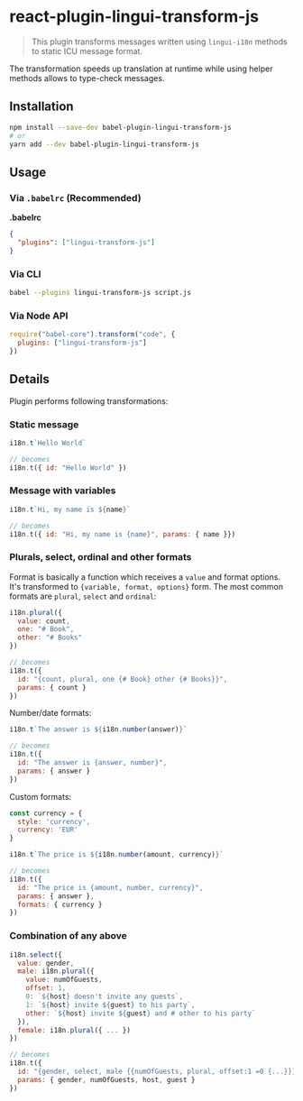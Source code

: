 # react-plugin-lingui-transform-js

> This plugin transforms messages written using `lingui-i18n` methods to static ICU message format.

The transformation speeds up translation at runtime while using helper methods allows to type-check messages.

## Installation

```sh
npm install --save-dev babel-plugin-lingui-transform-js
# or
yarn add --dev babel-plugin-lingui-transform-js
```

## Usage

### Via `.babelrc` (Recommended)

**.babelrc**

```json
{
  "plugins": ["lingui-transform-js"]
}
```

### Via CLI

```sh
babel --plugins lingui-transform-js script.js
```

### Via Node API

```js
require("babel-core").transform("code", {
  plugins: ["lingui-transform-js"]
})
```

## Details

Plugin performs following transformations:

### Static message

```js
i18n.t`Hello World`

// becomes
i18n.t({ id: "Hello World" })
```

### Message with variables

```js
i18n.t`Hi, my name is ${name}`

// becomes 
i18n.t({ id: "Hi, my name is {name}", params: { name }})
```

### Plurals, select, ordinal and other formats

Format is basically a function which receives a `value` and format options. It's transformed to `{variable, format, options}` form. The most common formats are `plural`, `select` and `ordinal`:

```js
i18n.plural({
  value: count,
  one: "# Book",
  other: "# Books"
})

// becomes
i18n.t({ 
  id: "{count, plural, one {# Book} other {# Books}}", 
  params: { count }
})
```

Number/date formats:

```js
i18n.t`The answer is ${i18n.number(answer)}`

// becomes
i18n.t({ 
  id: "The answer is {answer, number}", 
  params: { answer }
})
```

Custom formats:

```js
const currency = {
  style: 'currency',
  currency: 'EUR'
}

i18n.t`The price is ${i18n.number(amount, currency)}`

// becomes
i18n.t({ 
  id: "The price is {amount, number, currency}", 
  params: { answer },
  formats: { currency }
})
```

### Combination of any above

```js
i18n.select({
  value: gender,
  male: i18n.plural({
    value: numOfGuests,
    offset: 1,
    0: `${host} doesn't invite any guests`,
    1: `${host} invite ${guest} to his party`,
    other: `${host} invite ${guest} and # other to his party`
  }),
  female: i18n.plural({ ... })
})

// becomes
i18n.t({ 
  id: "{gender, select, male {{numOfGuests, plural, offset:1 =0 {...}}} female {...}}", 
  params: { gender, numOfGuests, host, guest }
})
```
